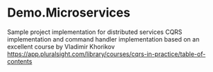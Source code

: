 # Demo.Microservices
Sample project implementation for distributed services
CQRS implementation and command handler implementation based on an excellent course by  Vladimir Khorikov
https://app.pluralsight.com/library/courses/cqrs-in-practice/table-of-contents
